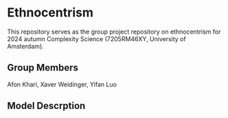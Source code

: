 # Ethnocentrism
This repository serves as the group project repository on ethnocentrism for 2024 autumn Complexity Science (7205RM46XY, University of Amsterdam).

## Group Members

Afon Khari, Xaver Weidinger, Yifan Luo

## Model Descrption

